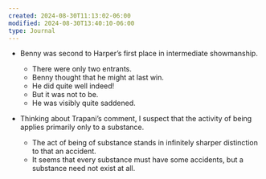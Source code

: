 ```yaml
---
created: 2024-08-30T11:13:02-06:00
modified: 2024-08-30T13:40:10-06:00
type: Journal
---
```


- Benny was second to Harper’s first place
  in intermediate showmanship.
  - There were only two entrants.
  - Benny thought that he might at last win.
  - He did quite well indeed!
  - But it was not to be.
  - He was visibly quite saddened.

- Thinking about Trapani’s comment, I
  suspect that the activity of being applies
  primarily only to a substance.
  - The act of being of substance stands in
    infinitely sharper distinction to that
    an accident.
  - It seems that every substance must have
    some accidents, but a substance need not
    exist at all.
